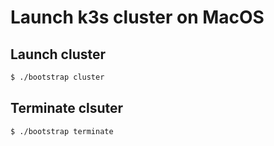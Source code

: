# Launch k3s cluster on MacOS


## Launch cluster
```bash
$ ./bootstrap cluster
```

## Terminate clsuter

```bash
$ ./bootstrap terminate
```
